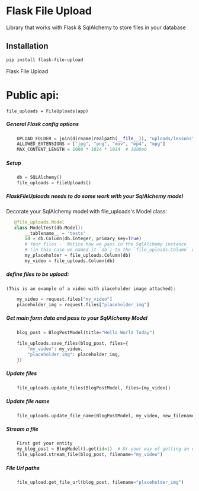 # Flask File Upload

Library that works with Flask & SqlAlchemy to store
files in your database

## Installation

```bash
pip install flask-file-upload
```

Flask File Upload

# Public api:

    file_uploads = FileUploads(app)

##### General Flask config options
````python
    UPLOAD_FOLDER = join(dirname(realpath(__file__)), "uploads/lessons")
    ALLOWED_EXTENSIONS = ["jpg", "png", "mov", "mp4", "mpg"]
    MAX_CONTENT_LENGTH = 1000 * 1024 * 1024  # 1000mb
````


##### Setup
````python
    db = SQLAlchemy()
    file_uploads = FileUploads()
````


##### FlaskFileUploads needs to do some work with your SqlAlchemy model
Decorate your SqlAlchemy model with file_uploads's Model class:
 ````python
    @file_uploads.Model
    class ModelTest(db.Model):
        __tablename__ = "tests"
        id = db.Column(db.Integer, primary_key=True)
        # Your files -  Notice how we pass in the SqlAlchemy instance
        # (in this case we named it `db`) to the `file_uploads.Column` class:
        my_placeholder = file_uploads.Column(db)
        my_video = file_uploads.Column(db)
````

##### define files to be upload:
    (This is an example of a video with placeholder image attached):
````python
    my_video = request.files["my_video"]
    placeholder_img = request.files["placeholder_img"]
````


##### Get main form data and pass to your SqlAlchemy Model
````python
    blog_post = BlogPostModel(title="Hello World Today")
    
    file_uploads.save_files(blog_post, files={
        "my_video": my_video,
        "placeholder_img": placeholder_img,
    })
````

##### Update files
````python
    file_uploads.update_files(BlogPostModel, files=[my_video])
````


##### Update file name
````python
    file_uploads.update_file_name(BlogPostModel, my_video, new_filename="new_name")
````


##### Stream a file
````python
    First get your entity
    my_blog_post = BlogModel().get(id=1)  # Or your way of getting an entity
    file_upload.stream_file(blog_post, filename="my_video")
````


##### File Url paths
````python
    file_upload.get_file_url(blog_post, filename="placeholder_img")
````

